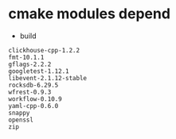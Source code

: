 # cmake modules depend 
- build 

```
clickhouse-cpp-1.2.2  
fmt-10.1.1  
gflags-2.2.2  
googletest-1.12.1  
libevent-2.1.12-stable  
rocksdb-6.29.5  
wfrest-0.9.3  
workflow-0.10.9  
yaml-cpp-0.6.0
snappy
openssl
zip
```

